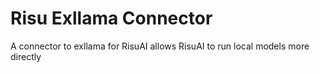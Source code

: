 # Risu Exllama Connector

A connector to exllama for RisuAI
allows RisuAI to run local models more directly
